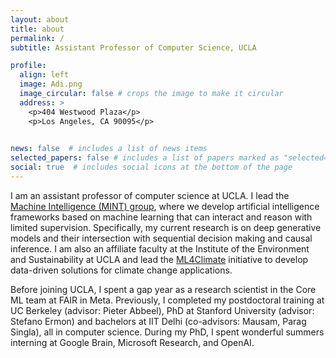 ```yaml
---
layout: about
title: about
permalink: /
subtitle: Assistant Professor of Computer Science, UCLA

profile:
  align: left
  image: Adi.png
  image_circular: false # crops the image to make it circular
  address: >
    <p>404 Westwood Plaza</p>
    <p>Los Angeles, CA 90095</p>
    

news: false  # includes a list of news items
selected_papers: false # includes a list of papers marked as "selected={true}"
social: true  # includes social icons at the bottom of the page
---
```



I am an assistant professor of computer science at UCLA. I lead the [Machine Intelligence (MINT) group](/group/members), where we develop artificial intelligence  frameworks based on machine learning that can interact and reason with limited supervision. 
Specifically, my current research is on deep generative models and their intersection with sequential decision making and causal inference.
I am also an affiliate faculty at the Institute of the Environment and Sustainability at UCLA and lead the [ML4Climate](/group/ml4climate) initiative to develop data-driven solutions for climate change applications.


Before joining UCLA, I spent a gap year as a research scientist in the Core ML team at FAIR in Meta. Previously, I completed my postdoctoral training at UC Berkeley (advisor: Pieter Abbeel), PhD at Stanford University (advisor: Stefano Ermon) and bachelors at IIT Delhi (co-advisors: Mausam, Parag Singla), all in computer science. 
During my PhD, I spent wonderful summers interning at Google Brain, Microsoft Research, and OpenAI.

